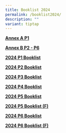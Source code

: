 ```yaml
---
title: Booklist 2024
permalink: /booklist2024/
description: ""
variant: tiptap
---
```

<p><strong><a href="/files%2FBooklist/annex%20b%20p1%202024.pdf" rel="noopener noreferrer nofollow" target="_blank">Annex A P1</a></strong>
</p>
<p><strong><a href="/files%2FBooklist/annex%20b%20p2%20p6%202024.pdf" rel="noopener noreferrer nofollow" target="_blank">Annex B P2 - P6</a></strong>
</p>
<p><strong><a href="/files%2FBooklist/esps%20p1%20booklist%202024%20(revised).pdf" rel="noopener noreferrer nofollow" target="_blank">2024 P1 Booklist</a></strong>
</p>
<p><strong><a href="/files%2FBooklist/p2%20booklist%20a%202024.pdf" rel="noopener noreferrer nofollow" target="_blank">2024 P2 Booklist</a></strong>
</p>
<p><strong><a href="/files%2FBooklist/p3%20booklist%20a%202024.pdf" rel="noopener noreferrer nofollow" target="_blank">2024 P3 Booklist</a></strong>
</p>
<p><strong><a href="/files%2FBooklist/p4%20booklist%20a%202024.pdf" rel="noopener noreferrer nofollow" target="_blank">2024 P4 Booklist</a></strong>
</p>
<p><strong><a href="/files%2FBooklist/p5%20(f)%202024.pdf" rel="noopener noreferrer nofollow" target="_blank">2024 P5 Booklist</a></strong>
</p>
<p><strong><a href="/files%2FBooklist/p5%20booklist%20a%202024.pdf" rel="noopener noreferrer nofollow" target="_blank">2024 P5 Booklist (F)</a></strong>
</p>
<p><strong><a href="/files%2FBooklist/p6%20booklist%20a%202024.pdf" rel="noopener noreferrer nofollow" target="_blank">2024 P6 Booklist</a></strong>
</p>
<p><strong><a href="/files%2FBooklist/p6%20(f)%202024.pdf" rel="noopener noreferrer nofollow" target="_blank">2024 P6 Booklist (F)</a></strong>
</p>